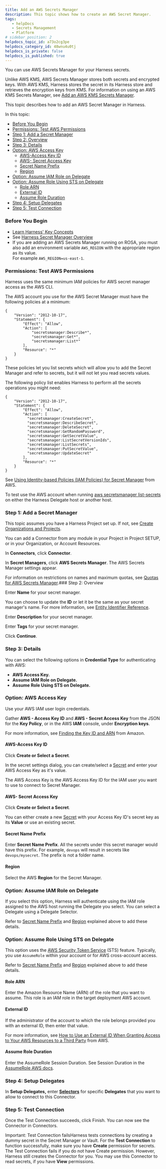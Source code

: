 ```yaml
---
title: Add an AWS Secrets Manager
description: This topic shows how to create an AWS Secret Manager.
tags: 
   - helpDocs
   - Secrets Management
   - Platform
# sidebar_position: 2
helpdocs_topic_id: a73o2cg3pe
helpdocs_category_id: 48wnu4u0tj
helpdocs_is_private: false
helpdocs_is_published: true
---
```


You can use AWS Secrets Manager for your Harness secrets.

Unlike AWS KMS, AWS Secrets Manager stores both secrets and encrypted keys. With AWS KMS, Harness stores the secret in its Harness store and retrieves the encryption keys from KMS. For information on using an AWS KMS Secrets Manager, see [Add an AWS KMS Secrets Manager](/article/pt52h8sb6z).

This topic describes how to add an AWS Secret Manager in Harness.

In this topic:

* [Before You Begin](/article/a73o2cg3pe-add-an-aws-secret-manager#before_you_begin)
* [Permissions: Test AWS Permissions](/article/a73o2cg3pe-add-an-aws-secret-manager#permissions_test_aws_permissions)
* [Step 1: Add a Secret Manager](/article/a73o2cg3pe-add-an-aws-secret-manager#step_1_add_secrets_manager)
* [Step 2: Overview](/article/a73o2cg3pe-add-an-aws-secret-manager#step_2_overview)
* [Step 3: Details](/article/a73o2cg3pe-add-an-aws-secret-manager#step_3_details)
* [Option: AWS Access Key](/article/a73o2cg3pe-add-an-aws-secret-manager#option_aws_access_key)
	+ [AWS-Access Key ID](/article/a73o2cg3pe-add-an-aws-secret-manager#aws_access_key_id)
	+ [AWS- Secret Access Key](https://ngdocs.harness.io/article/a73o2cg3pe-add-an-aws-secret-manager#aws_secret_access_key)
	+ [Secret Name Prefix](/article/a73o2cg3pe-add-an-aws-secret-manager#secret_name_prefix)
	+ [Region](/article/a73o2cg3pe-add-an-aws-secret-manager#region)
* [Option: Assume IAM Role on Delegate](/article/a73o2cg3pe-add-an-aws-secret-manager#option_assume_iam_role_on_delegate)
* [Option: Assume Role Using STS on Delegate](/article/a73o2cg3pe-add-an-aws-secret-manager#option_assume_role_using_sts_on_delegate)
	+ [Role ARN](/article/a73o2cg3pe-add-an-aws-secret-manager#role_arn)
	+ [External ID](/article/a73o2cg3pe-add-an-aws-secret-manager#external_id)
	+ [Assume Role Duration](/article/a73o2cg3pe-add-an-aws-secret-manager#assume_role_duration)
* [Step 4: Setup Delegates](/article/a73o2cg3pe-add-an-aws-secret-manager#step_4_setup_delegates)
* [Step 5: Test Connection](/article/a73o2cg3pe-add-an-aws-secret-manager#step_5_test_connection)

### Before You Begin

* [Learn Harness' Key Concepts](/article/hv2758ro4e)
* See [Harness Secret Manager Overview](/article/hngrlb7rd6)
* If you are adding an AWS Secrets Manager running on ROSA, you must also add an environment variable `AWS_REGION` with the appropriate region as its value.  
For example `AWS_REGION=us-east-1`.

### Permissions: Test AWS Permissions

Harness uses the same minimum IAM policies for AWS secret manager access as the AWS CLI.

The AWS account you use for the AWS Secret Manager must have the following policies at a minimum:


```
{  
    "Version": "2012-10-17",  
    "Statement": {  
        "Effect": "Allow",  
        "Action": [  
            "secretsmanager:Describe*",  
            "secretsmanager:Get*",  
            "secretsmanager:List*"   
        ],  
        "Resource": "*"  
    }  
}
```
These policies let you list secrets which will allow you to add the Secret Manager and refer to secrets, but it will not let you read secrets values.

The following policy list enables Harness to perform all the secrets operations you might need:


```
{  
    "Version": "2012-10-17",  
    "Statement": {  
        "Effect": "Allow",  
        "Action": [  
          "secretsmanager:CreateSecret",  
          "secretsmanager:DescribeSecret",  
          "secretsmanager:DeleteSecret",  
          "secretsmanager:GetRandomPassword",  
          "secretsmanager:GetSecretValue",  
          "secretsmanager:ListSecretVersionIds",  
          "secretsmanager:ListSecrets",  
          "secretsmanager:PutSecretValue",  
          "secretsmanager:UpdateSecret"   
        ],  
        "Resource": "*"  
    }  
}
```
See [Using Identity-based Policies (IAM Policies) for Secret Manager](https://docs.aws.amazon.com/secretsmanager/latest/userguide/auth-and-access_identity-based-policies.html) from AWS.

To test use the AWS account when running [aws secretsmanager list-secrets](https://docs.aws.amazon.com/cli/latest/reference/secretsmanager/list-secrets.html#examples) on either the Harness Delegate host or another host.

### Step 1: Add a Secret Manager

This topic assumes you have a Harness Project set up. If not, see [Create Organizations and Projects](https://ngdocs.harness.io/article/36fw2u92i4-create-an-organization).

You can add a Connector from any module in your Project in Project SETUP, or in your Organization, or Account Resources.

In **Connectors**, click **Connector**.

In **Secret Managers**, click **AWS Secrets Manager**. The AWS Secrets Manager settings appear.

For information on restrictions on names and maximum quotas, see [Quotas for AWS Secrets Manager](https://docs.aws.amazon.com/secretsmanager/latest/userguide/reference_limits.html).### Step 2: Overview

Enter **Name** for your secret manager.

You can choose to update the **ID** or let it be the same as your secret manager's name. For more information, see [Entity Identifier Reference](https://ngdocs.harness.io/article/li0my8tcz3-entity-identifier-reference).

Enter **Description** for your secret manager.

Enter **Tags** for your secret manager.

Click **Continue**.

### Step 3: Details

You can select the following options in **Credential Type** for authenticating with AWS:

* **AWS Access Key.**
* **Assume IAM Role on Delegate.**
* **Assume Role Using STS on Delegate.**

### Option: AWS Access Key

Use your AWS IAM user login credentials.

Gather **AWS - Access Key ID** and **AWS - Secret Access Key** from the JSON for the **Key Policy**, or in the AWS **IAM** console, under **Encryption keys**.

For more information, see [Finding the Key ID and ARN](https://docs.aws.amazon.com/kms/latest/developerguide/viewing-keys.html#find-cmk-id-arn) from Amazon.

#### AWS-Access Key ID

Click **Create or Select a Secret**.

In the secret settings dialog, you can create/select a [Secret](/article/osfw70e59c-add-use-text-secrets) and enter your AWS Access Key as it's value.

The AWS Access Key is the AWS Access Key ID for the IAM user you want to use to connect to Secret Manager.

#### AWS- Secret Access Key

Click **Create or Select a Secret**.

You can either create a new [Secret](/article/osfw70e59c-add-use-text-secrets) with your Access Key ID's secret key as its **Value** or use an existing secret.

#### Secret Name Prefix

Enter **Secret Name Prefix**. All the secrets under this secret manager would have this prefix. For example, `devops` will result in secrets like `devops/mysecret`. The prefix is not a folder name.

#### Region

Select the AWS **Region** for the Secret Manager.

### Option: Assume IAM Role on Delegate

If you select this option, Harness will authenticate using the IAM role assigned to the AWS host running the Delegate you select. You can select a Delegate using a Delegate Selector.

Refer to [Secret Name Prefix](/article/a73o2cg3pe-add-an-aws-secret-manager#secret_name_prefix) and [Region](/article/a73o2cg3pe-add-an-aws-secret-manager#region) explained above to add these details.

### Option: Assume Role Using STS on Delegate

This option uses the [AWS Security Token Service](https://docs.aws.amazon.com/IAM/latest/UserGuide/id_credentials_temp.html) (STS) feature. Typically, you use `AssumeRole` within your account or for AWS cross-account access.

Refer to [Secret Name Prefix](/article/a73o2cg3pe-add-an-aws-secret-manager#secret_name_prefix) and [Region](/article/a73o2cg3pe-add-an-aws-secret-manager#region) explained above to add these details.

#### Role ARN

Enter the Amazon Resource Name (ARN) of the role that you want to assume. This role is an IAM role in the target deployment AWS account.

#### External ID

If the administrator of the account to which the role belongs provided you with an external ID, then enter that value.

For more information, see [How to Use an External ID When Granting Access to Your AWS Resources to a Third Party](https://docs.aws.amazon.com/IAM/latest/UserGuide/id_roles_create_for-user_externalid.html) from AWS.

#### Assume Role Duration

Enter the AssumeRole Session Duration. See Session Duration in the [AssumeRole AWS docs](https://docs.aws.amazon.com/STS/latest/APIReference/API_AssumeRole.html).

### Step 4: Setup Delegates

In **Setup Delegates,** enter [**Selectors**](/article/nnuf8yv13o-select-delegates-with-selectors#option_select_a_delegate_for_a_connector_using_tags) for specific **Delegates** that you want to allow to connect to this Connector.

### Step 5: Test Connection

Once the Test Connection succeeds, click Finish. You can now see the Connector in Connectors.​

Important: Test Connection failsHarness tests connections by creating a dummy secret in the Secret Manager or Vault. For the **Test Connection** to function successfully, make sure you have **Create** permission for secrets.  
The Test Connection fails if you do not have Create permission. However, Harness still creates the Connector for you. You may use this Connector to read secrets, if you have **View** permissions.